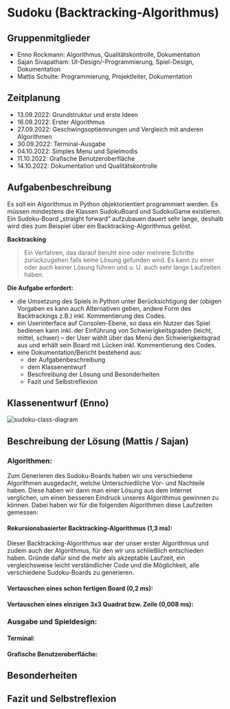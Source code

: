 # Sudoku (Backtracking-Algorithmus)
## Gruppenmitglieder
- Enno Rockmann: Algorithmus, Qualitätskontrolle, Dokumentation
- Sajan Sivapatham: UI-Design/-Programmierung, Spiel-Design, Dokumentation
- Mattis Schulte: Programmierung, Projektleiter, Dokumentation

## Zeitplanung
- 13.09.2022: Grundstruktur und erste Ideen
- 16.09.2022: Erster Algorithmus
- 27.09.2022: Geschwingsoptiemrungen und Vergleich mit anderen Algorithmen
- 30.09.2022: Terminal-Ausgabe
- 04.10.2022: Simples Menu und Spielmodis
- 11.10.2022: Grafische Benutzeroberfläche
- 14.10.2022: Dokumentation und Qualitätskontrolle


## Aufgabenbeschreibung
Es soll ein Algorithmus in Python objektorientiert programmiert werden. Es müssen mindestens die Klassen SudokuBoard und SudokuGame existieren. Ein Sudoku-Board „straight forward“ aufzubauen dauert sehr lange, deshalb wird dies zum Beispiel über ein Backtracking-Algorithmus gelöst.  
  
**Backtracking**
> Ein Verfahren, das darauf beruht eine oder mehrere Schritte zurückzugehen falls keine Lösung gefunden wird. Es kann zu einer oder auch keiner Lösung führen und u. U. auch sehr lange Laufzeiten haben.

**Die Aufgabe erfordert:**
- die Umsetzung des Spiels in Python unter Berücksichtigung der (obigen Vorgaben es kann auch Alternativen geben, andere Form des Backtrackings z.B.) inkl. Kommentierung des Codes.
- ein Userinterface auf Consolen-Ebene, so dass ein Nutzer das Spiel bedienen kann inkl. der Einführung von Schwierigkeitsgraden (leicht, mittel, schwer) – der User wählt über das Menü den Schwierigkeitsgrad aus und erhält sein Board mit Lücken inkl. Kommentierung des Codes.
- eine Dokumentation/Bericht bestehend aus:
  - der Aufgabenbeschreibung
  - dem Klassenentwurf
  - Beschreibung der Lösung und Besonderheiten
  - Fazit und Selbstreflexion

## Klassenentwurf (Enno)
![sudoku-class-diagram](https://user-images.githubusercontent.com/34488470/194537294-2684d0b8-f181-48a1-b947-bbcd16a2e7e1.svg)

## Beschreibung der Lösung (Mattis / Sajan)

### Algorithmen:
Zum Generieren des Sudoku-Boards haben wir uns verschiedene Algorithmen ausgedacht, welche Unterschiedliche Vor- und Nachteile haben. Diese haben wir dann man einer Lösung aus dem Internet verglichen, um einen besseren Eindruck unseres Algorithmus gewinnen zu können. Dabei haben wir für die folgenden Algorithmen diese Laufzeiten gemessen:
#### Rekursionsbasierter Backtracking-Algorithmus (1,3 ms):
Dieser Backtracking-Algorithmus war der unser erster Algorithmus und zudem auch der Algorithmus, für den wir uns schließlich entschieden haben. Gründe dafür sind die mehr als akzeptable Laufzeit, ein vergleichsweise leicht verständlicher Code und die Möglichkeit, alle verschiedene Sudoku-Boards zu generieren.
#### Vertauschen eines schon fertigen Board (0,2 ms):
#### Vertauschen eines einzigen 3x3 Quadrat bzw. Zeile (0,008 ms):

### Ausgabe und Spieldesign:
#### Terminal:
#### Grafische Benutzeroberfläche:

## Besonderheiten

## Fazit und Selbstreflexion
